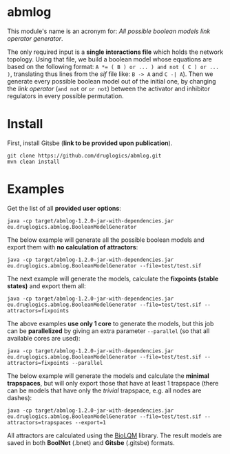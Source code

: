# abmlog

This module's name is an acronym for: *All possible boolean models link operator generator*.

The only required input is a **single interactions file** which holds the network topology.
Using that file, we build a boolean model whose equations are based on the following format:
`A *= ( B ) or ... ) and not ( C ) or ... )`, translating thus lines from the *sif* file like: `B -> A` and `C -| A`).
Then we generate every possible boolean model out of the initial one, by changing the *link operator* (`and not` or 
`or not`) between the activator and inhibitor regulators in every possible permutation.

# Install

First, install Gitsbe (**link to be provided upon publication**).

```
git clone https://github.com/druglogics/abmlog.git
mvn clean install
```

# Examples

Get the list of all **provided user options**:
```shell script
java -cp target/abmlog-1.2.0-jar-with-dependencies.jar eu.druglogics.abmlog.BooleanModelGenerator
```

The below example will generate all the possible boolean models and export them with **no calculation of attractors**:
```
java -cp target/abmlog-1.2.0-jar-with-dependencies.jar eu.druglogics.abmlog.BooleanModelGenerator --file=test/test.sif
```

The next example will generate the models, calculate the **fixpoints (stable states)** and export them all:
```
java -cp target/abmlog-1.2.0-jar-with-dependencies.jar eu.druglogics.abmlog.BooleanModelGenerator --file=test/test.sif --attractors=fixpoints
```

The above examples **use only 1 core** to generate the models, but this job can be **parallelized** by giving an extra parameter `--parallel` (so that all available cores are used):
```
java -cp target/abmlog-1.2.0-jar-with-dependencies.jar eu.druglogics.abmlog.BooleanModelGenerator --file=test/test.sif --attractors=fixpoints --parallel
```

The below example will generate the models and calculate the **minimal trapspaces**, but will only export those that have at least 1 trapspace (there can be models that have only the *trivial* trapspace, e.g. all nodes are dashes):
```
java -cp target/abmlog-1.2.0-jar-with-dependencies.jar eu.druglogics.abmlog.BooleanModelGenerator --file=test/test.sif --attractors=trapspaces --export=1
```

All attractors are calculated using the [BioLQM](https://github.com/colomoto/bioLQM) library.
The result models are saved in both **BoolNet** (.bnet) and **Gitsbe** (.gitsbe) formats.
